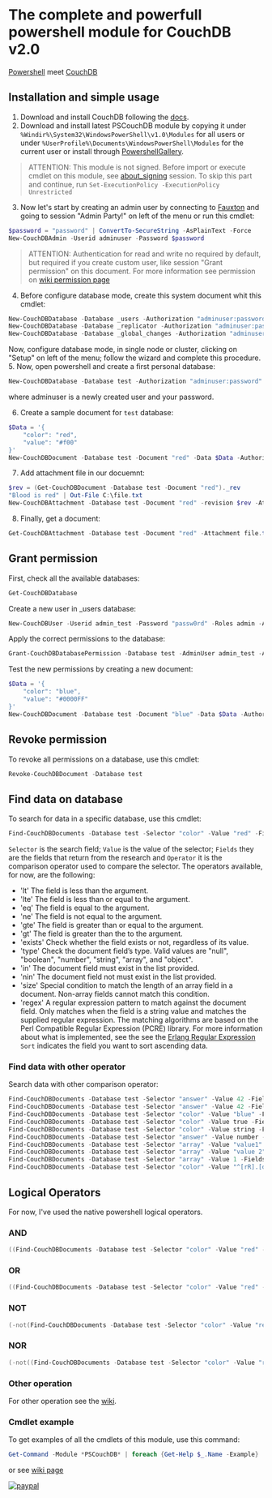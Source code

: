 # The complete and powerfull powershell module for CouchDB v2.0
[Powershell](https://github.com/PowerShell/PowerShell "Powershell source") meet [CouchDB](http://couchdb.apache.org/ "CouchDB site")

## Installation and simple usage
1. Download and install CouchDB following the [docs](http://docs.couchdb.org/en/latest/install/index.html).
2. Download and install latest PSCouchDB module by copying it under `%Windir%\System32\WindowsPowerShell\v1.0\Modules` for all users or under `%UserProfile%\Documents\WindowsPowerShell\Modules` for the current user or install through [PowershellGallery](https://www.powershellgallery.com/packages/PSCouchDB).
> ATTENTION: This module is not signed. Before import or execute cmdlet on this module, see [about_signing](https://docs.microsoft.com/en-us/powershell/module/microsoft.powershell.core/about/about_signing) session. To skip this part and continue, run ```Set-ExecutionPolicy -ExecutionPolicy Unrestricted```
3. Now let's start by creating an admin user by connecting to [Fauxton](http://localhost:5984/_utils) and going to session "Admin Party!" on left of the menu or run this cmdlet:
```powershell
$password = "password" | ConvertTo-SecureString -AsPlainText -Force
New-CouchDBAdmin -Userid adminuser -Password $password
```
> ATTENTION: Authentication for read and write no required by default, but required if you create custom user, like session "Grant permission" on this document. For more information see permission on [wiki permission page](https://github.com/MatteoGuadrini/PSCouchDB/wiki/Permission)
4. Before configure database mode, create this system document whit this cmdlet:
```powershell
New-CouchDBDatabase -Database _users -Authorization "adminuser:password"
New-CouchDBDatabase -Database _replicator -Authorization "adminuser:password"
New-CouchDBDatabase -Database _global_changes -Authorization "adminuser:password"
```
Now, configure database mode, in single node or cluster, clicking on "Setup" on left of the menu; follow the wizard and complete this procedure.
5. Now, open powershell and create a first personal database: 
```powershell
New-CouchDBDatabase -Database test -Authorization "adminuser:password"
``` 
where adminuser is a newly created user and your password.

6. Create a sample document for `test` database:
```powershell
$Data = '{
	"color": "red",
	"value": "#f00"
}'
New-CouchDBDocument -Database test -Document "red" -Data $Data -Authorization "adminuser:password"
```
7. Add attachment file in our docuemnt:
```powershell
$rev = (Get-CouchDBDocument -Database test -Document "red")._rev
"Blood is red" | Out-File C:\file.txt
New-CouchDBAttachment -Database test -Document "red" -revision $rev -Attachment C:\file.txt -Authorization "adminuser:password"
```
8. Finally, get a document:
```powershell
Get-CouchDBAttachment -Database test -Document "red" -Attachment file.txt
```

## Grant permission
First, check all the available databases:
```powershell
Get-CouchDBDatabase
```
Create a new user in _users database:
```powershell
New-CouchDBUser -Userid admin_test -Password "passw0rd" -Roles admin -Authorization "adminuser:password"
```
Apply the correct permissions to the database:
```powershell
Grant-CouchDBDatabasePermission -Database test -AdminUser admin_test -AdminRoles admin -Authorization "adminuser:password"
```
Test the new permissions by creating a new document:
```powershell
$Data = '{
	"color": "blue",
	"value": "#0000FF"
}'
New-CouchDBDocument -Database test -Document "blue" -Data $Data -Authorization "admin_test:passw0rd"
```

## Revoke permission
To revoke all permissions on a database, use this cmdlet:
```powershell
Revoke-CouchDBDocument -Database test
```

## Find data on database
To search for data in a specific database, use this cmdlet:
```powershell
Find-CouchDBDocuments -Database test -Selector "color" -Value "red" -Fields _id,color -Operator eq
```
`Selector` is the search field; `Value` is the value of the selector; `Fields` they are the fields that return from the research and `Operator` it is the comparison operator used to compare the selector.
The operators available, for now, are the following:
- 'lt'  	The field is less than the argument.  
- 'lte'   	The field is less than or equal to the argument.
- 'eq'    	The field is equal to the argument.
- 'ne'    	The field is not equal to the argument.
- 'gte'   	The field is greater than or equal to the argument.
- 'gt'    	The field is greater than the to the argument.
- 'exists'	Check whether the field exists or not, regardless of its value.
- 'type'  	Check the document field’s type. Valid values are "null", "boolean", "number", "string", "array", and "object".
- 'in'    	The document field must exist in the list provided.
- 'nin'   	The document field not must exist in the list provided.
- 'size'   	Special condition to match the length of an array field in a document. Non-array fields cannot match this condition.
- 'regex'   A regular expression pattern to match against the document field. Only matches when the field is a string value and matches the supplied regular expression. The matching algorithms are based on the Perl Compatible Regular Expression (PCRE) library. For more information about what is implemented, see the see the [Erlang Regular Expression](http://erlang.org/doc/man/re.html "Perl-like regular expressions for Erlang")
`Sort` indicates the field you want to sort ascending data. 

### Find data with other operator
Search data with other comparison operator:
```powershell
Find-CouchDBDocuments -Database test -Selector "answer" -Value 42 -Fields _id,answer -Operator lt
Find-CouchDBDocuments -Database test -Selector "answer" -Value 42 -Fields _id,answer -Operator gt
Find-CouchDBDocuments -Database test -Selector "color" -Value "blue" -Fields _id,color -Operator ne
Find-CouchDBDocuments -Database test -Selector "color" -Value true -Fields _id,color -Operator exists
Find-CouchDBDocuments -Database test -Selector "color" -Value string -Fields _id,color -Operator type
Find-CouchDBDocuments -Database test -Selector "answer" -Value number -Fields _id,answer -Operator type
Find-CouchDBDocuments -Database test -Selector "array" -Value "value1" -Fields _id,array -Operator in
Find-CouchDBDocuments -Database test -Selector "array" -Value "value 2" -Fields _id,array -Operator nin
Find-CouchDBDocuments -Database test -Selector "array" -Value 1 -Fields _id,array -Operator size
Find-CouchDBDocuments -Database test -Selector "color" -Value "^[rR].[dD]" -Fields _id,color -Operator regex
```

## Logical Operators
For now, I've used the native powershell logical operators.
### AND
```powershell
((Find-CouchDBDocuments -Database test -Selector "color" -Value "red" -Fields _id,color -Operator eq).docs -and (Find-CouchDBDocuments -Database test -Selector "color" -Value "blue" -Fields _id,color -Operator eq).docs)
```
### OR
```powershell
((Find-CouchDBDocuments -Database test -Selector "color" -Value "red" -Fields _id,color -Operator eq).docs -or (Find-CouchDBDocuments -Database test -Selector "color" -Value "blue" -Fields _id,color -Operator eq).docs)
```
### NOT
```powershell
(-not(Find-CouchDBDocuments -Database test -Selector "color" -Value "red" -Fields _id,color -Operator eq).docs)
```
### NOR
```powershell
(-not((Find-CouchDBDocuments -Database test -Selector "color" -Value "red" -Fields _id,color -Operator eq).docs -or (Find-CouchDBDocuments -Database test -Selector "color" -Value "blue" -Fields _id,color -Operator eq).docs))
```

### Other operation
For other operation see the [wiki](https://github.com/MatteoGuadrini/PSCouchDB/wiki).

### Cmdlet example
To get examples of all the cmdlets of this module, use this command:
```powershell
Get-Command -Module *PSCouchDB* | foreach {Get-Help $_.Name -Example}
```
or see [wiki page](https://github.com/MatteoGuadrini/PSCouchDB/wiki)


[![paypal](https://www.paypalobjects.com/en_US/i/btn/btn_donateCC_LG.gif)](https://www.paypal.com/cgi-bin/webscr?cmd=_s-xclick&hosted_button_id=CYB2W93Z5JY8C)
